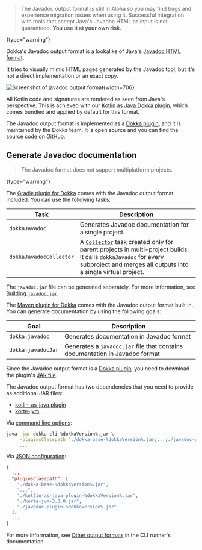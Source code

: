 [//]: # (title: Javadoc)

> The Javadoc output format is still in Alpha so you may find bugs and experience migration issues when using it. 
> Successful integration with tools that accept Java's Javadoc HTML as input is not guaranteed.
> **You use it at your own risk.**
>
{type="warning"}

Dokka's Javadoc output format is a lookalike of Java's
[Javadoc HTML format](https://docs.oracle.com/en/java/javase/19/docs/api/index.html). 

It tries to visually mimic HTML pages generated by the Javadoc tool, but it's not a direct implementation
or an exact copy.

![Screenshot of javadoc output format](javadoc-format-example.png){width=706}

All Kotlin code and signatures are rendered as seen from Java's perspective. This is achieved with our
[Kotlin as Java Dokka plugin](https://github.com/Kotlin/dokka/tree/master/plugins/kotlin-as-java), which comes bundled and
applied by default for this format.

The Javadoc output format is implemented as a [Dokka plugin](dokka-plugins.md), and it is maintained by the Dokka team.
It is open source and you can find the source code on [GitHub](https://github.com/Kotlin/dokka/tree/master/plugins/javadoc).

## Generate Javadoc documentation

> The Javadoc format does not support multiplatform projects.
>
{type="warning"}


<tabs group="build-script">
<tab title="Gradle" group-key="kotlin">

The [Gradle plugin for Dokka](dokka-gradle.md) comes with the Javadoc output format included. You can use the following tasks:

| **Task**                | **Description**                                                                                                                                                                                              |
|-------------------------|--------------------------------------------------------------------------------------------------------------------------------------------------------------------------------------------------------------|
| `dokkaJavadoc`          | Generates Javadoc documentation for a single project.                                                                                                                                                        |
| `dokkaJavadocCollector` | A [`Collector`](dokka-gradle.md#collector-tasks) task created only for parent projects in multi-project builds. It calls `dokkaJavadoc` for every subproject and merges all outputs into a single virtual project. |

The `javadoc.jar` file can be generated separately. For more information, see [Building `javadoc.jar`](dokka-gradle.md#build-javadoc-jar).

</tab>
<tab title="Maven" group-key="groovy">

The [Maven plugin for Dokka](dokka-maven.md) comes with the Javadoc output format built in. You can generate documentation
by using the following goals:

| **Goal**           | **Description**                                                              |
|--------------------|------------------------------------------------------------------------------|
| `dokka:javadoc`    | Generates documentation in Javadoc format                                    |
| `dokka:javadocJar` | Generates a `javadoc.jar` file that contains documentation in Javadoc format |


</tab>
<tab title="CLI" group-key="cli">

Since the Javadoc output format is a [Dokka plugin](dokka-plugins.md#apply-dokka-plugins), you need to 
download the plugin's [JAR file](https://mvnrepository.com/artifact/org.jetbrains.dokka/javadoc-plugin/%dokkaVersion%).

The Javadoc output format has two dependencies that you need to provide as additional JAR files:

* [kotlin-as-java plugin](https://mvnrepository.com/artifact/org.jetbrains.dokka/kotlin-as-java-plugin/%dokkaVersion%)
* [korte-jvm](https://mvnrepository.com/artifact/com.soywiz.korlibs.korte/korte-jvm/3.3.0)

Via [command line options](dokka-cli.md#run-with-command-line-options):

```Bash
java -jar dokka-cli-%dokkaVersion%.jar \
     -pluginsClasspath "./dokka-base-%dokkaVersion%.jar;...;./javadoc-plugin-%dokkaVersion%.jar" \
     ...
```

Via [JSON configuration](dokka-cli.md#run-with-json-configuration):

```json
{
  ...
  "pluginsClasspath": [
    "./dokka-base-%dokkaVersion%.jar",
    "...",
    "./kotlin-as-java-plugin-%dokkaVersion%.jar",
    "./korte-jvm-3.3.0.jar",
    "./javadoc-plugin-%dokkaVersion%.jar"
  ],
  ...
}
```

For more information, see [Other output formats](dokka-cli.md#other-output-formats) in the CLI runner's documentation.

</tab>
</tabs>
